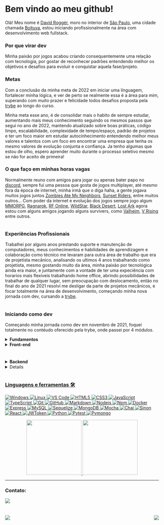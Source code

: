 # Bem vindo ao meu github!

Olá! Meu nome é [Davíd Roggér](https://www.linkedin.com/in/davidrogger/), moro no interior de [São Paulo](https://pt.wikipedia.org/wiki/S%C3%A3o_Paulo), uma cidade chamada [Boituva](https://www.boituva.sp.gov.br/), estou iniciando profissionalmente na área com desenvolvimento web fullstack.
### Por que virar dev

Minha paixão por jogos acabou criando consequentemente uma relação com tecnologia, por gostar de reconhecer padrões entendendo melhor os objetivos e desafios para evoluir e conquistar aquela fase/projeto.

### Metas

Com a conclusão da minha meta de 2022 em iniciar uma línguagem, fortalecer minha lógica, e ver de perto se realmente essa é a área para mim, superando com muito prazer e felicidade todos desafios proposta pela [trybe](https://www.betrybe.com/) ao longo do curso.

Minha meta esse ano, é de consolidar mais o habito de sempre estudar, aumentando mais meus conhecimento seguindo os mesmos passos que segui no ano de 2022, mantendo atualizado sobre boas práticas, código limpo, escalabilidade, complexidade de tempo/espaço, padrão de projetos e ter um foco maior em estudar autocinhecimento entendendo melhor meus valores e talentos com um foco em encontrar uma empresa que tenha os mesmo valores de evolução conjunta e confiança. Ja tenho algumas que estou de olho, espero aprender muito durante o processo seletivo mesmo se não for aceito de primeira!

### O que faço em minhas horas vagas

Normalmente reuno com amigos para jogar ou apenas bater papo no [discord](https://en.wikipedia.org/wiki/Discord), sempre fui uma pessoa que gosta de jogos multiplayer, até mesmo fora da época de internet, minha irmã que o diga haha, a gente jogava muitos jogos juntos [Zombies Ate My Neighbors](https://pt.wikipedia.org/wiki/Zombies_Ate_My_Neighbors), [Sunset Riders](https://pt.wikipedia.org/wiki/Sunset_Riders), entre muitos outros...
Com poder da internet e evolução dos jogos sempre jogo algum [MMORPG](https://pt.wikipedia.org/wiki/MMORPG), [Ragnarok](https://pt.wikipedia.org/wiki/Ragnar%C3%B6k_Online), [RF Online](https://pt.wikipedia.org/wiki/Rising_Force_Online), [WildStar](https://en.wikipedia.org/wiki/WildStar), [Black Desert](https://en.wikipedia.org/wiki/Black_Desert_Online), [Lost Ark](https://en.wikipedia.org/wiki/Lost_Ark_(video_game)) agora estou com alguns amigos jogando alguns survivers, como [Valheim](https://store.steampowered.com/app/892970/Valheim/), [V Rising](https://store.steampowered.com/app/1604030/V_Rising/) entre outros.
#
### Experiências Profissionais

Trabalhei por alguns anos prestando suporte e manutenção de computadores, meus conhecimentos e habilidades de aprendizagem e colaboração como técnico me levaram para outra área de trabalho que era de projetista mecânico, analisando os ultimos 4 anos trabalhando como projetista, mesmo gostando muito da área, minha paixão por tecnológica ainda era maior, e juntamente com a vontade de ter uma expeciência com horarios mais flexiveis trabalhando home office, abrindo possibilidades de trabalhar de qualquer lugar, sem preocupação com deslocamento, então no final do ano de 2021 resolvi me desligar da parte de projetos mecânicos, e focar totalmente na área de desenvolvimento, começando minha nova jornada com dev, cursando a [trybe](https://www.betrybe.com/).

#
### Iniciando como dev

Começando minha jornada como dev em novembro de 2021, foquei totalmente no contéudo oferecido pela trybe, onde passei por 4 módulos.

<details>
  <summary>
    <strong>
      Fundamentos
    </strong>
  </summary>

  #
  Onde conheci o github e seu funcionamento, aprendi minha primeira linguagem, Javascript e aumentei o nível de lógica de programação, focando sempre em boas práticas, foi apresentando e executado o uso de testes como algo fundamental no dia a dia para desenvolver aplicações com mais qualidade.
  
  [Detalhes dos projetos de Fundamentos](https://github.com/davidrogger/trybe-fundamentos)
  #
</details>

<details>
  <summary>
    <strong>
      Front-end
    </strong>
  </summary>

  #
  Esse modulo foi focado em aprender o funcionamento da biblioteca React.js, por ser muito reconhecida e usada no mercado de trabalho, aprendi a utilizar ela usando classes inicialmente para ser apto há realizar manutenção caso me depare com algum legado futuramente e por ser mais complicada comparando com sua versão funcional. Durante esse modulo foi abordado conceitos básicos e noções de uso do Agile usando Scrum e Kanban nos projetos em grupo.
  
  [Detalhes dos projetos de Front-end](https://github.com/davidrogger/trybe-frontend)
   
  </div>

  
  </details>

  #
</details>

<details>
  <summary>
    <strong>
      Backend
    </strong>
  </summary>

  #
  Aprendi sobre conteinerização usando Docker, e seus beneficios para garantir o funcionamento da aplicação em um ambiente de containers, foi o modulo mais longo e cansativo de todos modulos, por ter muito material teorico e conceitos, que parecia confusos no começo, mas se solificaram ao longo do modulo, aprendi a desenvolver um código para back-end, robusto, usando Arquitetura de software seguindo padrão MSC, limpo, escalável usando banco de dados e realizando testes automátizados.
  <details>
    <summary>
      <strong>
        Projetos de Back-end
      </strong>
    </summary>

  <div>
   <ol>
      <li><a href="">Docker Todo-List</li>
      <li><a href="">All For One</li>
      <li><a href="">One For All</li>
      <li><a href="">Talker Manager</li>
      <li><a href="">Store Manager</li>
      <li><a href="">API de Blogs</li>
      <li><a href="">Trybesmith</li>
      <li><a href="">Trybers and Dragons</li>
      <li><a href="">TFC - Trybe Futebol Clube</li>
      <li><a href="">Commerce</li>
      <li><a href="">Car Shop</li>
      <li><a href="">App de Delivery</li>
   </ol>
   
  </div>

  
  </details>

  #
</details>

<details>
  <summary>
    <strong>
      Ciências da Computação
    </strong>
  </summary>

  #
  Foi iniciada uma nova linguagem, Python, padrões de projetos, raspagem de dados, complexidade de tempo e espaço com algoritmos e estrutura de dados, com alocamento de memória, funcionamento de pilhas, filas, conjuntos entre muitas outros conceitos e padrões.
  <details>
    <summary>
      <strong>
        Projetos de Ciências da Computação
      </strong>
    </summary>

  <div>
   <ol>
    <li><a href="https://github.com/davidrogger/trybe-project-job-insights">Job Insights</li>
    <li> <a href="https://github.com/davidrogger/trybe-project-inventory-report">Inventory Report</li>
    <li> <a href="https://github.com/davidrogger/trybe-project-tech-news">Tech News</li>
    <li> <a href="https://github.com/davidrogger/trybe-project-algorithms">Algorithms</li>
    <li> <a href="https://github.com/davidrogger/trybe-project-ting">TING - Trybe Is Not Google</li>
    <li> <a href="https://github.com/davidrogger/trybe-project-restaurant-orders">Restaurant Orders</li>
   </ol>
   
  </div>

  
  </details>

  #
</details>

#

###
### Linguagens e ferramentas 🛠

![Windows](http://img.shields.io/badge/-Windows-0078D6?style=flat-square&logo=windows&logoColor=ffffff)
![Linux](http://img.shields.io/badge/-Linux-ffb200?style=flat-square&logo=linux&logoColor=000000)
![VS Code](http://img.shields.io/badge/-VS%20Code-007ACC?style=flat-square&logo=visual-studio-code&logoColor=ffffff)
![HTML5](https://img.shields.io/badge/-HTML5-%23E44D27?style=flat-square&logo=html5&logoColor=ffffff)
![CSS3](https://img.shields.io/badge/-CSS3-%231572B6?style=flat-square&logo=css3)
![JavaScript](https://img.shields.io/badge/-JavaScript-%23F7DF1C?style=flat-square&logo=javascript&logoColor=000000&labelColor=%23F7DF1C&color=%23FFCE5A)
![TypeScript](https://img.shields.io/badge/-TypeScript-235a97?style=flat-square&logo=typescript&logoColor=ffffff)
![Git](https://img.shields.io/badge/-Git-%23F05032?style=flat-square&logo=git&logoColor=%23ffffff)
![GitHub](https://img.shields.io/badge/-GitHub-181717?style=flat-square&logo=github)
![Markdown](https://img.shields.io/badge/-Markdown-000000?style=flat-square&logo=markdown)
![Nodejs](https://img.shields.io/badge/-Nodejs-339933?style=flat-square&logo=Node.js&logoColor=ffffff)
![Npm](https://img.shields.io/badge/-npm-CB3837?style=flat-square&logo=npm)
![Docker](https://img.shields.io/badge/-Docker-003f8c?style=flat-square&logo=docker&logoColor=fff)
![Express](https://img.shields.io/badge/-Express-339999?style=flat-square&logo=express&logoColor=ffffff)
![MySQL](https://img.shields.io/badge/-MySQL-EAA221?style=flat-square&logo=mysql&logoColor=1e4c68)
![Sequelize](https://img.shields.io/badge/-Sequelize-02afef?style=flat-square&logo=sequelize&logoColor=ffffff)
![MongoDB](https://img.shields.io/badge/-MongoDB-b?style=flat-square&logo=MongoDB&logoColor=ffffff)
![Mocha](https://img.shields.io/badge/-Mocha-896446?style=flat-square&logo=mocha&logoColor=ffffff)
![Chai](https://img.shields.io/badge/-Chai-a40802?style=flat-square&logo=chai)
![Sinon](https://img.shields.io/badge/-Sinon-a0d3a4?style=flat-square&logo=sinon)
![React](https://img.shields.io/badge/-React.js-61DAFB?style=flat-square&logo=react&logoColor=ffffff)
![JWToken](https://img.shields.io/badge/-JWToken-000?style=flat-square&logo=jsonwebtokens&logoColor=d63aff)
![Python](https://img.shields.io/badge/-Python-%23F7DF1C?style=flat-square&logo=python)
![Pytest](https://img.shields.io/badge/-Pytest-fff?style=flat-square&logo=pytest)
![Pymongo](https://img.shields.io/badge/-Pymongo-b?style=flat-square&logo=Pymongo)


<div align="center">
  <a href="https://github.com/davidrogger">
  <img height="180em" src="https://github-readme-stats.vercel.app/api?username=davidrogger&show_icons=true&theme=dark&include_all_commits=true&count_private=true"/>

  <img height="180em" src="https://github-readme-stats.vercel.app/api/top-langs/?username=davidrogger&layout=compact&langs_count=7&theme=dark"/>
  </a>

</div>
<hr>
<h3>Contato:</h3>
<div>
<a href="https://www.linkedin.com/in/davidrogger/" target="_blank"><img src="https://img.shields.io/badge/-LinkedIn-%230077B5?style=for-the-badge&logo=linkedin&logoColor=white" target="_blank"></a>
<h1 align="center">
  <img align="left" src="https://visitor-badge.laobi.icu/badge?page_id=davidrogger" />
  <img align="right" src="https://img.shields.io/github/followers/davidrogger?label=Follow&style=social" />
</h1>
</div>
